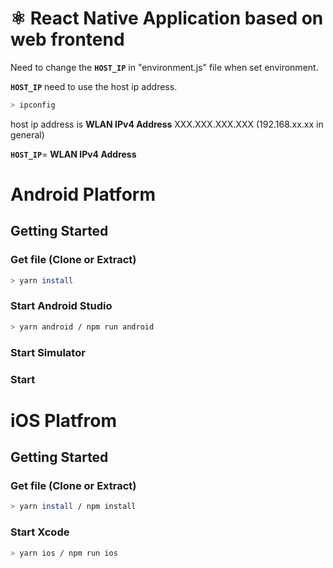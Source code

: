 # ⚛️ React Native Application based on web frontend <br>

Need to change the **`HOST_IP`** in "environment.js" file when set environment.

**`HOST_IP`** need to use the host ip address.

```sh
> ipconfig
```

host ip address is **WLAN IPv4 Address** XXX.XXX.XXX.XXX (192.168.xx.xx in general)

**`HOST_IP`**= **WLAN IPv4 Address**

# Android Platform

## Getting Started

### Get file (Clone or Extract)

```sh
> yarn install
```

### Start Android Studio

```sh
> yarn android / npm run android

```

### Start Simulator

### Start

# iOS Platfrom

## Getting Started

### Get file (Clone or Extract)

```sh
> yarn install / npm install
```

### Start Xcode

```sh
> yarn ios / npm run ios

```


